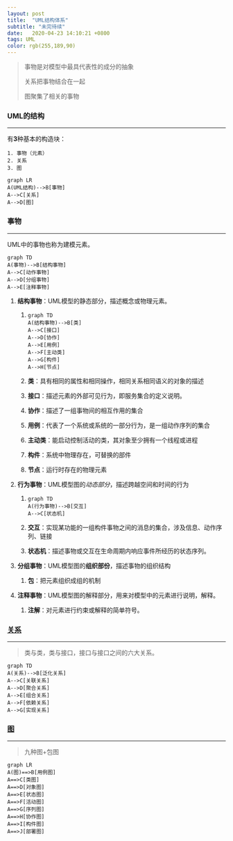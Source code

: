 ```yaml
---
layout: post
title:  "UML结构体系"
subtitle: "未完待续"
date:   2020-04-23 14:10:21 +0800
tags: UML
color: rgb(255,189,90)
---
```




> 事物是对模型中最具代表性的成分的抽象
>
> 关系把事物结合在一起
>
> 图聚集了相关的事物

### UML的结构

***

有**3**种基本的构造块：

	1. 事物（元素）
 	2. 关系
 	3. 图

```mermaid
graph LR
A(UML结构)-->B[事物]
A-->C[关系]
A-->D[图]
```

### 事物

***

UML中的事物也称为建模元素。

```mermaid
graph TD
A(事物)-->B[结构事物]
A-->C[动作事物]
A-->D[分组事物]
A-->E[注释事物]
```

1. **结构事物**：UML模型的静态部分，描述概念或物理元素。

   1. ```mermaid
      graph TD
      A(结构事物)-->B[类]
      A-->C[接口]
      A-->D[协作]
      A-->E[用例]
      A-->F[主动类]
      A-->G[构件]
      A-->H[节点]
      ```

   2. **类**：具有相同的属性和相同操作，相同关系相同语义的对象的描述

   3. **接口**：描述元素的外部可见行为，即服务集合的定义说明。

   4. **协作**：描述了一组事物间的相互作用的集合

   5. **用例**：代表了一个系统或系统的一部分行为，是一组动作序列的集合

   6. **主动类**：能启动控制活动的类，其对象至少拥有一个线程或进程

   7. **构件**：系统中物理存在，可替换的部件

   8. **节点**：运行时存在的物理元素

2. **行为事物**：UML模型图的*动态部分*，描述跨越空间和时间的行为

   1. ```mermaid
      graph TD
      A(行为事物)-->B[交互]
      A-->C[状态机]
      ```

   2. **交互**：实现某功能的一组构件事物之间的消息的集合，涉及信息、动作序列、链接

   3. **状态机**：描述事物或交互在生命周期内响应事件所经历的状态序列。

3. **分组事物**：UML模型图的**组织部份**，描述事物的组织结构

   1. **包**：把元素组织成组的机制

4. **注释事物**：UML模型图的解释部分，用来对模型中的元素进行说明，解释。

   1. **注解**：对元素进行约束或解释的简单符号。



### [关系](https://blog.csdn.net/caozhangyingfei0109/article/details/8526287)

***

> 类与类，类与接口，接口与接口之间的六大关系。



```mermaid
graph TD
A(关系)-->B[泛化关系]
A-->C[关联关系]
A-->D[聚合关系]
A-->E[组合关系]
A-->F[依赖关系]
A-->G[实现关系]
```



### [图](https://blog.csdn.net/caozhangyingfei0109/article/details/8534191)

***

> 九种图+包图

```mermaid
graph LR
A(图)==>B[用例图]
A==>C[类图]
A==>D[对象图]
A==>E[状态图]
A==>F[活动图]
A==>G[序列图]
A==>H[协作图]
A==>I[构件图]
A==>J[部署图]
```







